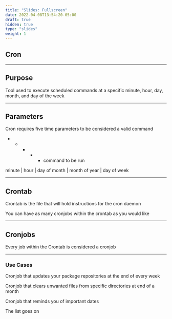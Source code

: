 ```yaml
---
title: "Slides: Fullscreen"
date: 2022-04-08T13:54:20-05:00
draft: true
hidden: true
type: "slides"
weight: 1
---
```


## Cron

---

## Purpose

Tool used to execute scheduled commands at a specific minute, hour, day, month, and day of the week
___

## Parameters

Cron requires five time parameters to be considered a valid command

* * * * * command to be run

minute | hour | day of month | month of year | day of week

---

## Crontab

Crontab is the file that will hold instructions for the cron daemon

You can have as many cronjobs within the crontab as you would like

---

## Cronjobs

Every job within the Crontab is considered a cronjob

___

### Use Cases

Cronjob that updates your package repositories at the end of every week

Cronjob that clears unwanted files from specific directories at end of a month

Cronjob that reminds you of important dates

The list goes on